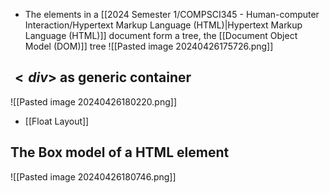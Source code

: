 - The elements in a [[2024 Semester 1/COMPSCI345 - Human-computer Interaction/Hypertext Markup Language (HTML)|Hypertext Markup Language (HTML)]] document form a tree, the [[Document Object Model (DOM)]] tree
![[Pasted image 20240426175726.png]]
## $<div>$ as generic container
![[Pasted image 20240426180220.png]]
- [[Float Layout]]
## The Box model of a HTML element
![[Pasted image 20240426180746.png]]


